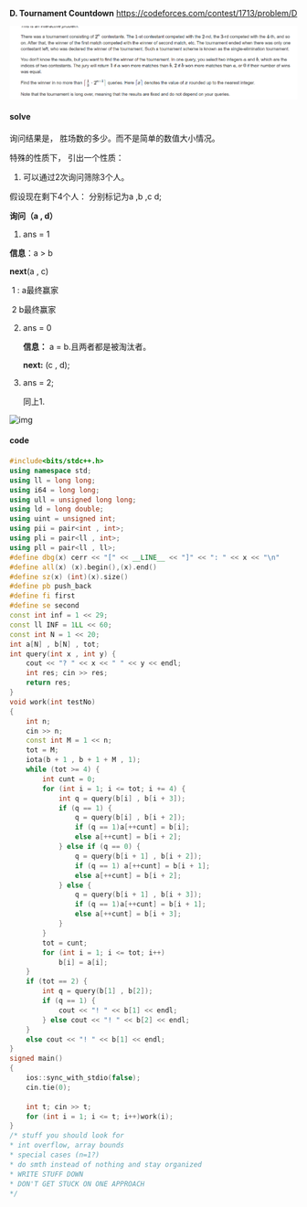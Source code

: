 **D. Tournament Countdown**
https://codeforces.com/contest/1713/problem/D

![image-20230429152135356](image-20230429152135356.png)

#### solve

询问结果是， 胜场数的多少。而不是简单的数值大小情况。

特殊的性质下， 引出一个性质：

1. 可以通过2次询问筛除3个人。

假设现在剩下4个人： 分别标记为a  ,b ,c d;

**询问（a ,  d）**

1.  ans = 1

   **信息**：a > b

   **next**(a , c)

   ​		1 : a最终赢家

   ​		2  b最终赢家

2. ans = 0

   **信息：** a = b.且两者都是被淘汰者。

   **next:** (c , d);

3. ans = 2;

   同上1.

![img](https://cdn.luogu.com.cn/upload/image_hosting/qlnqa29z.png)

#### code

```cpp
#include<bits/stdc++.h>
using namespace std;
using ll = long long;
using i64 = long long;
using ull = unsigned long long;
using ld = long double;
using uint = unsigned int;
using pii = pair<int , int>;
using pli = pair<ll , int>;
using pll = pair<ll , ll>;
#define dbg(x) cerr << "[" << __LINE__ << "]" << ": " << x << "\n"
#define all(x) (x).begin(),(x).end()
#define sz(x) (int)(x).size()
#define pb push_back
#define fi first
#define se second
const int inf = 1 << 29;
const ll INF = 1LL << 60;
const int N = 1 << 20;
int a[N] , b[N] , tot;
int query(int x , int y) {
	cout << "? " << x << " " << y << endl;
	int res; cin >> res;
	return res;
}
void work(int testNo)
{
	int n;
	cin >> n;
	const int M = 1 << n;
	tot = M;
	iota(b + 1 , b + 1 + M , 1);
	while (tot >= 4) {
		int cunt = 0;
		for (int i = 1; i <= tot; i += 4) {
			int q = query(b[i] , b[i + 3]);
			if (q == 1) {
				q = query(b[i] , b[i + 2]);
				if (q == 1)a[++cunt] = b[i];
				else a[++cunt] = b[i + 2];
			} else if (q == 0) {
				q = query(b[i + 1] , b[i + 2]);
				if (q == 1) a[++cunt] = b[i + 1];
				else a[++cunt] = b[i + 2];
			} else {
				q = query(b[i + 1] , b[i + 3]);
				if (q == 1)a[++cunt] = b[i + 1];
				else a[++cunt] = b[i + 3];
			}
		}
		tot = cunt;
		for (int i = 1; i <= tot; i++)
			b[i] = a[i];
	}
	if (tot == 2) {
		int q = query(b[1] , b[2]);
		if (q == 1) {
			cout << "! " << b[1] << endl;
		} else cout << "! " << b[2] << endl;
	}
	else cout << "! " << b[1] << endl;
}
signed main()
{
	ios::sync_with_stdio(false);
	cin.tie(0);

	int t; cin >> t;
	for (int i = 1; i <= t; i++)work(i);
}
/* stuff you should look for
* int overflow, array bounds
* special cases (n=1?)
* do smth instead of nothing and stay organized
* WRITE STUFF DOWN
* DON'T GET STUCK ON ONE APPROACH
*/
```





